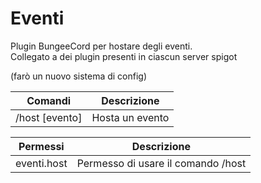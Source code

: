 # Eventi

Plugin BungeeCord per hostare degli eventi.<br>
Collegato a dei plugin presenti in ciascun server spigot

(farò un nuovo sistema di config)

| Comandi    | Descrizione |
| ------------- |-------------|
| /host [evento] | Hosta un evento |
  
| Permessi    | Descrizione |
| ------------- |-------------|
| eventi.host | Permesso di usare il comando /host |
  

